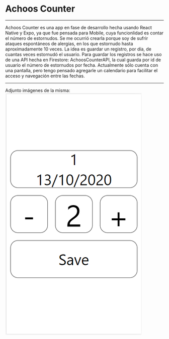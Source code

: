 <h1>Achoos Counter</h1>
<hr>
<p>
Achoos Counter es una app en fase de desarrollo hecha usando React Native y Expo, ya que fue pensada para Mobile, cuya funcionlidad es contar el número de estornudos. 
Se me ocurrió crearla porque soy de sufrir ataques espontáneos de alergias, en los que estornudo hasta aproximadamente 10 veces. 
La idea es guardar un registro, por día, de cuantas veces estornudó el usuario.
Para guardar los registros se hace uso de una API hecha en Firestore: AchoosCounterAPI, la cual guarda por id de usuario el número de estornudos por fecha.
Actualmente sólo cuenta con una pantalla, pero tengo pensado agregarle un calendario para facilitar el acceso y navegación entre las fechas.
</p>
<hr>
Adjunto imágenes de la misma:
<img src="./img/AchoosCounter1.png">
